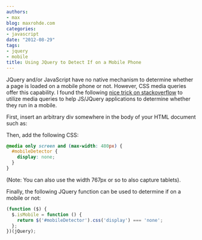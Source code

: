 ```yaml
---
authors:
- max
blog: maxrohde.com
categories:
- javascript
date: "2012-08-29"
tags:
- jquery
- mobile
title: Using JQuery to Detect If on a Mobile Phone
---
```


JQuery and/or JavaScript have no native mechanism to determine whether a page is loaded on a mobile phone or not. However, CSS media queries offer this capability. I found the following [nice trick on stackoverflow](http://stackoverflow.com/a/10364620/270662) to utilize media queries to help JS/JQuery applications to determine whether they run in a mobile.

First, insert an arbitrary div somewhere in the body of your HTML document such as:

<div id="mobileDetector"></div>

Then, add the following CSS:

```css
@media only screen and (max-width: 480px) {
  #mobileDetector {
    display: none;
  }
}
```

(Note: You can also use the width 767px or so to also capture tablets).

Finally, the following JQuery function can be used to determine if on a mobile or not:

```javascript
(function ($) {
  $.isMobile = function () {
    return $('#mobileDetector').css('display') === 'none';
  };
})(jQuery);
```